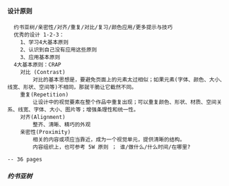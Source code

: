 ####  设计原则
      约书亚树/亲密性/对齐/重复/对比/复习/颜色应用/更多提示与技巧
      优秀的设计 1-2-3：
        1、学习4大基本原则
        2、认识到自己没有应用这些原则
        3、应用基本原则
      4大基本原则：CRAP
        对比 (Contrast)
            对比的基本思想是，要避免页面上的元素太过相似；如果元素(字体、颜色、大小、线宽、形状、空间等)不相同，那就干脆让它截然不同。
        重复(Repetition)
            让设计中的视觉要素在整个作品中重复出现；可以重复颜色、形状、材质、空间关系、线宽、字体、大小、图片等；增强条理性和统一性。
        对齐(Alignment)
            整齐、清晰、精巧的外观
        亲密性(Proximity)
            相关的内容或项应当靠近，成为一个视觉单元，提供清晰的结构。
            内容组织上，也可参考 5W 原则 ； 谁/做什么/什么时间/在哪里?

    -- 36 pages



##### 约书亚树
